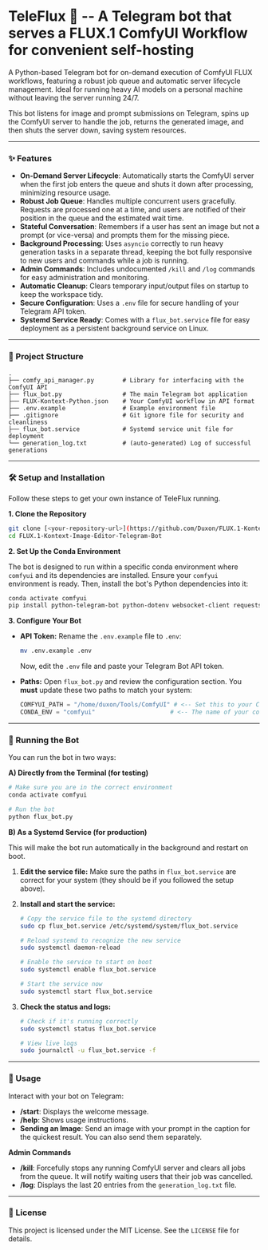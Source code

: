 # TeleFlux 🚀 -- A Telegram bot that serves a FLUX.1 ComfyUI Workflow for convenient self-hosting

A Python-based Telegram bot for on-demand execution of ComfyUI FLUX workflows, featuring a robust job queue and automatic server lifecycle management. Ideal for running heavy AI models on a personal machine without leaving the server running 24/7.

This bot listens for image and prompt submissions on Telegram, spins up the ComfyUI server to handle the job, returns the generated image, and then shuts the server down, saving system resources.

---

### ✨ Features

* **On-Demand Server Lifecycle**: Automatically starts the ComfyUI server when the first job enters the queue and shuts it down after processing, minimizing resource usage.
* **Robust Job Queue**: Handles multiple concurrent users gracefully. Requests are processed one at a time, and users are notified of their position in the queue and the estimated wait time.
* **Stateful Conversation**: Remembers if a user has sent an image but not a prompt (or vice-versa) and prompts them for the missing piece.
* **Background Processing**: Uses `asyncio` correctly to run heavy generation tasks in a separate thread, keeping the bot fully responsive to new users and commands while a job is running.
* **Admin Commands**: Includes undocumented `/kill` and `/log` commands for easy administration and monitoring.
* **Automatic Cleanup**: Clears temporary input/output files on startup to keep the workspace tidy.
* **Secure Configuration**: Uses a `.env` file for secure handling of your Telegram API token.
* **Systemd Service Ready**: Comes with a `flux_bot.service` file for easy deployment as a persistent background service on Linux.

---

### 📂 Project Structure

```
.
├── comfy_api_manager.py        # Library for interfacing with the ComfyUI API
├── flux_bot.py                 # The main Telegram bot application
├── FLUX-Kontext-Python.json    # Your ComfyUI workflow in API format
├── .env.example                # Example environment file
├── .gitignore                  # Git ignore file for security and cleanliness
├── flux_bot.service            # Systemd service unit file for deployment
└── generation_log.txt          # (auto-generated) Log of successful generations
```

---

### 🛠️ Setup and Installation

Follow these steps to get your own instance of TeleFlux running.

**1. Clone the Repository**
```bash
git clone [<your-repository-url>](https://github.com/Duxon/FLUX.1-Kontext-Image-Editor-Telegram-Bot.git)
cd FLUX.1-Kontext-Image-Editor-Telegram-Bot
```

**2. Set Up the Conda Environment**

The bot is designed to run within a specific conda environment where `comfyui` and its dependencies are installed. Ensure your `comfyui` environment is ready. Then, install the bot's Python dependencies into it:

```bash
conda activate comfyui
pip install python-telegram-bot python-dotenv websocket-client requests
```

**3. Configure Your Bot**

* **API Token:** Rename the `.env.example` file to `.env`:
    ```bash
    mv .env.example .env
    ```
    Now, edit the `.env` file and paste your Telegram Bot API token.

* **Paths:** Open `flux_bot.py` and review the configuration section. You **must** update these two paths to match your system:
    ```python
    COMFYUI_PATH = "/home/duxon/Tools/ComfyUI" # <-- Set this to your ComfyUI path
    CONDA_ENV = "comfyui"                     # <-- The name of your conda environment
    ```

---

### 🚀 Running the Bot

You can run the bot in two ways:

**A) Directly from the Terminal (for testing)**

```bash
# Make sure you are in the correct environment
conda activate comfyui

# Run the bot
python flux_bot.py
```

**B) As a Systemd Service (for production)**

This will make the bot run automatically in the background and restart on boot.

1.  **Edit the service file:** Make sure the paths in `flux_bot.service` are correct for your system (they should be if you followed the setup above).

2.  **Install and start the service:**
    ```bash
    # Copy the service file to the systemd directory
    sudo cp flux_bot.service /etc/systemd/system/flux_bot.service

    # Reload systemd to recognize the new service
    sudo systemctl daemon-reload

    # Enable the service to start on boot
    sudo systemctl enable flux_bot.service

    # Start the service now
    sudo systemctl start flux_bot.service
    ```

3.  **Check the status and logs:**
    ```bash
    # Check if it's running correctly
    sudo systemctl status flux_bot.service

    # View live logs
    sudo journalctl -u flux_bot.service -f
    ```

---

### 🤖 Usage

Interact with your bot on Telegram:

* **/start**: Displays the welcome message.
* **/help**: Shows usage instructions.
* **Sending an Image**: Send an image with your prompt in the caption for the quickest result. You can also send them separately.

**Admin Commands**

* **/kill**: Forcefully stops any running ComfyUI server and clears all jobs from the queue. It will notify waiting users that their job was cancelled.
* **/log**: Displays the last 20 entries from the `generation_log.txt` file.

---

### 📜 License

This project is licensed under the MIT License. See the `LICENSE` file for details.
